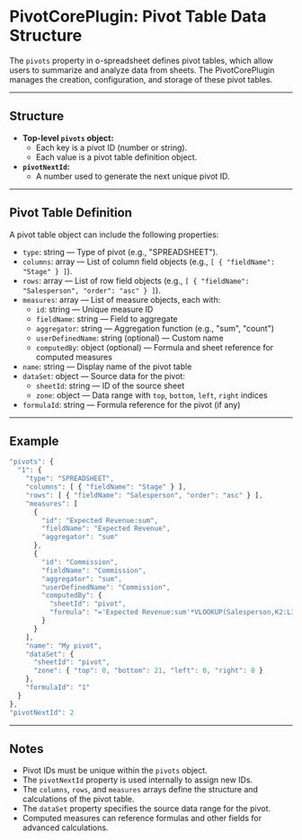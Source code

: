# PivotCorePlugin: Pivot Table Data Structure

The `pivots` property in o-spreadsheet defines pivot tables, which allow users to summarize and analyze data from sheets. The PivotCorePlugin manages the creation, configuration, and storage of these pivot tables.

---

## Structure

- **Top-level `pivots` object:**
  - Each key is a pivot ID (number or string).
  - Each value is a pivot table definition object.
- **`pivotNextId`:**
  - A number used to generate the next unique pivot ID.

---

## Pivot Table Definition

A pivot table object can include the following properties:

- `type`: string — Type of pivot (e.g., "SPREADSHEET").
- `columns`: array — List of column field objects (e.g., `[ { "fieldName": "Stage" } ]`).
- `rows`: array — List of row field objects (e.g., `[ { "fieldName": "Salesperson", "order": "asc" } ]`).
- `measures`: array — List of measure objects, each with:
  - `id`: string — Unique measure ID
  - `fieldName`: string — Field to aggregate
  - `aggregator`: string — Aggregation function (e.g., "sum", "count")
  - `userDefinedName`: string (optional) — Custom name
  - `computedBy`: object (optional) — Formula and sheet reference for computed measures
- `name`: string — Display name of the pivot table
- `dataSet`: object — Source data for the pivot:
  - `sheetId`: string — ID of the source sheet
  - `zone`: object — Data range with `top`, `bottom`, `left`, `right` indices
- `formulaId`: string — Formula reference for the pivot (if any)

---

## Example

```js
"pivots": {
  "1": {
    "type": "SPREADSHEET",
    "columns": [ { "fieldName": "Stage" } ],
    "rows": [ { "fieldName": "Salesperson", "order": "asc" } ],
    "measures": [
      {
        "id": "Expected Revenue:sum",
        "fieldName": "Expected Revenue",
        "aggregator": "sum"
      },
      {
        "id": "Commission",
        "fieldName": "Commission",
        "aggregator": "sum",
        "userDefinedName": "Commission",
        "computedBy": {
          "sheetId": "pivot",
          "formula": "='Expected Revenue:sum'*VLOOKUP(Salesperson,K2:L3,2,0)"
        }
      }
    ],
    "name": "My pivot",
    "dataSet": {
      "sheetId": "pivot",
      "zone": { "top": 0, "bottom": 21, "left": 0, "right": 8 }
    },
    "formulaId": "1"
  }
},
"pivotNextId": 2
```

---

## Notes

- Pivot IDs must be unique within the `pivots` object.
- The `pivotNextId` property is used internally to assign new IDs.
- The `columns`, `rows`, and `measures` arrays define the structure and calculations of the pivot table.
- The `dataSet` property specifies the source data range for the pivot.
- Computed measures can reference formulas and other fields for advanced calculations.
